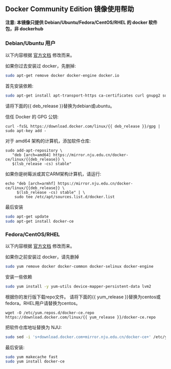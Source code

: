## Docker Community Edition 镜像使用帮助

**注意: 本镜像只提供 Debian/Ubuntu/Fedora/CentOS/RHEL 的 docker 软件包，非 dockerhub**

### Debian/Ubuntu 用户

以下内容根据 [官方文档](https://docs.docker.com/engine/installation/linux/docker-ce/debian/) 修改而来。

如果你过去安装过 docker，先删掉:

```bash
sudo apt-get remove docker docker-engine docker.io
```

首先安装依赖:

```bash
sudo apt-get install apt-transport-https ca-certificates curl gnupg2 software-properties-common
```

请将下面的{{ deb_release }}替换为debian或ubuntu。

信任 Docker 的 GPG 公钥:

```
curl -fsSL https://download.docker.com/linux/{{ deb_release }}/gpg | sudo apt-key add -
```

对于 amd64 架构的计算机，添加软件仓库:

```
sudo add-apt-repository \
   "deb [arch=amd64] https://mirror.nju.edu.cn/docker-ce/linux/{{deb_release}} \
   $(lsb_release -cs) stable"
```

如果你是树莓派或其它ARM架构计算机，请运行:

```
echo "deb [arch=armhf] https://mirror.nju.edu.cn/docker-ce/linux/{{deb_release}} \
     $(lsb_release -cs) stable" | \
    sudo tee /etc/apt/sources.list.d/docker.list
```

最后安装

```bash
sudo apt-get update
sudo apt-get install docker-ce
```

### Fedora/CentOS/RHEL

以下内容根据 [官方文档](https://docs.docker.com/engine/installation/linux/docker-ce/centos/) 修改而来。

如果你之前安装过 docker，请先删掉

```bash
sudo yum remove docker docker-common docker-selinux docker-engine
```

安装一些依赖

```bash
sudo yum install -y yum-utils device-mapper-persistent-data lvm2
```

根据你的发行版下载repo文件。 请将下面的{{ yum_release }}替换为centos或fedora。RHEL用户请替换为centos。

```
wget -O /etc/yum.repos.d/docker-ce.repo https://download.docker.com/linux/{{ yum_release }}/docker-ce.repo
```

把软件仓库地址替换为 NJU:

```bash
sudo sed -i 's+download.docker.com+mirror.nju.edu.cn/docker-ce+' /etc/yum.repos.d/docker-ce.repo
```

最后安装:

```bash
sudo yum makecache fast
sudo yum install docker-ce
```

